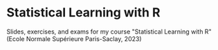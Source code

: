 # Statistical Learning with R
Slides, exercises, and exams for my course "Statistical Learning with R" (Ecole Normale Supérieure Paris-Saclay, 2023)
